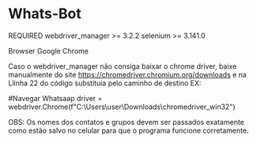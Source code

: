 # Whats-Bot

REQUIRED 
webdriver_manager >=  3.2.2
selenium  >=  3.141.0

Browser
Google Chrome


Caso o webdriver_manager não consiga baixar o chrome driver, baixe manualmente do site https://chromedriver.chromium.org/downloads
 e na Llinha 22 do código substituia pelo caminho de destino
 EX:
 
#Navegar Whatsaap
driver = webdriver.Chrome(f"C:\Users\user\Downloads\chromedriver_win32")

OBS: 
Os nomes dos contatos e grupos devem ser passados exatamente como estão salvo no celular para que o programa funcione corretamente.


